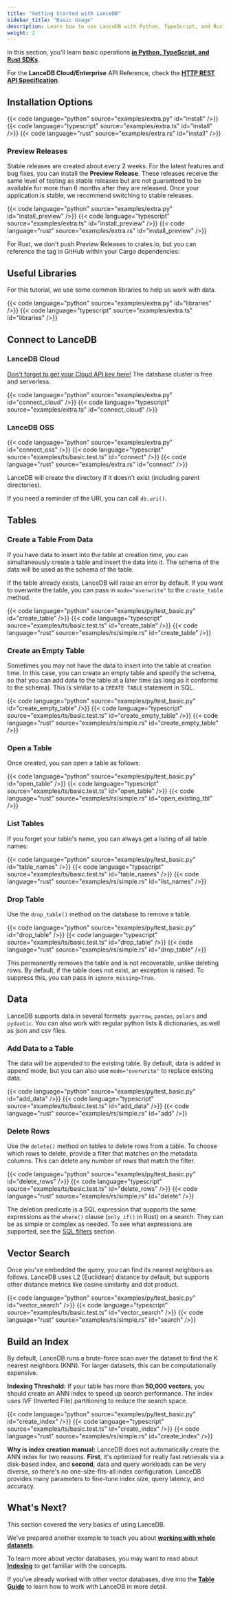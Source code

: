 ```yaml
---
title: "Getting Started with LanceDB"
sidebar_title: "Basic Usage"
description: Learn how to use LanceDB with Python, TypeScript, and Rust SDKs. Includes installation instructions, basic operations, and code examples for each language.
weight: 2
---
```


In this section, you'll learn basic operations [**in Python, TypeScript, and Rust SDKs**](../api/index.md). 

For the **LanceDB Cloud/Enterprise** API Reference, check the [**HTTP REST API Specification**](../api/cloud.md).

## Installation Options

{{< code language="python" source="examples/extra.py" id="install" />}}
{{< code language="typescript" source="examples/extra.ts" id="install" />}}
{{< code language="rust" source="examples/extra.rs" id="install" />}}

### Preview Releases

Stable releases are created about every 2 weeks. For the latest features and bug
fixes, you can install the **Preview Release**. These releases receive the same
level of testing as stable releases but are not guaranteed to be available for
more than 6 months after they are released. Once your application is stable, we
recommend switching to stable releases.

{{< code language="python" source="examples/extra.py" id="install_preview" />}}
{{< code language="typescript" source="examples/extra.ts" id="install_preview" />}}
{{< code language="rust" source="examples/extra.rs" id="install_preview" />}}

For Rust, we don't push Preview Releases to crates.io, but you can reference the tag in GitHub within your Cargo dependencies:

## Useful Libraries

For this tutorial, we use some common libraries to help us work with data.
    
{{< code language="python" source="examples/extra.py" id="libraries" />}}
{{< code language="typescript" source="examples/extra.ts" id="libraries" />}}

## Connect to LanceDB

### LanceDB Cloud 

[Don't forget to get your Cloud API key here!](https://accounts.lancedb.com/sign-up) The database cluster is free and serverless.

{{< code language="python" source="examples/extra.py" id="connect_cloud" />}}
{{< code language="typescript" source="examples/extra.ts" id="connect_cloud" />}}

### LanceDB OSS

{{< code language="python" source="examples/extra.py" id="connect_oss" />}}
{{< code language="typescript" source="examples/ts/basic.test.ts" id="connect" />}}
{{< code language="rust" source="examples/extra.rs" id="connect" />}}

LanceDB will create the directory if it doesn't exist (including parent directories).

If you need a reminder of the URI, you can call `db.uri()`.

## Tables

### Create a Table From Data

If you have data to insert into the table at creation time, you can simultaneously create a
table and insert the data into it. The schema of the data will be used as the schema of the
table.

If the table already exists, LanceDB will raise an error by default. If you want to overwrite the table, you can pass in `mode="overwrite"` to the `create_table` method.

{{< code language="python" source="examples/py/test_basic.py" id="create_table" />}}
{{< code language="typescript" source="examples/ts/basic.test.ts" id="create_table" />}}
{{< code language="rust" source="examples/rs/simple.rs" id="create_table" />}}

### Create an Empty Table

Sometimes you may not have the data to insert into the table at creation time.
In this case, you can create an empty table and specify the schema, so that you can add
data to the table at a later time (as long as it conforms to the schema). This is
similar to a `CREATE TABLE` statement in SQL.

{{< code language="python" source="examples/py/test_basic.py" id="create_empty_table" />}}
{{< code language="typescript" source="examples/ts/basic.test.ts" id="create_empty_table" />}}
{{< code language="rust" source="examples/rs/simple.rs" id="create_empty_table" />}}

### Open a Table

Once created, you can open a table as follows:

{{< code language="python" source="examples/py/test_basic.py" id="open_table" />}}
{{< code language="typescript" source="examples/ts/basic.test.ts" id="open_table" />}}
{{< code language="rust" source="examples/rs/simple.rs" id="open_existing_tbl" />}}

### List Tables

If you forget your table's name, you can always get a listing of all table names:

{{< code language="python" source="examples/py/test_basic.py" id="table_names" />}}
{{< code language="typescript" source="examples/ts/basic.test.ts" id="table_names" />}}
{{< code language="rust" source="examples/rs/simple.rs" id="list_names" />}}

### Drop Table

Use the `drop_table()` method on the database to remove a table.

{{< code language="python" source="examples/py/test_basic.py" id="drop_table" />}}
{{< code language="typescript" source="examples/ts/basic.test.ts" id="drop_table" />}}
{{< code language="rust" source="examples/rs/simple.rs" id="drop_table" />}}

This permanently removes the table and is not recoverable, unlike deleting rows.
By default, if the table does not exist, an exception is raised. To suppress this, you can pass in `ignore_missing=True`.

## Data

LanceDB supports data in several formats: `pyarrow`, `pandas`, `polars` and `pydantic`. You can also work with regular python lists & dictionaries, as well as json and csv files.

### Add Data to a Table

The data will be appended to the existing table. By default, data is added in append mode, but you can also use `mode="overwrite"` to replace existing data.

{{< code language="python" source="examples/py/test_basic.py" id="add_data" />}}
{{< code language="typescript" source="examples/ts/basic.test.ts" id="add_data" />}}
{{< code language="rust" source="examples/rs/simple.rs" id="add" />}}

### Delete Rows

Use the `delete()` method on tables to delete rows from a table. To choose
which rows to delete, provide a filter that matches on the metadata columns.
This can delete any number of rows that match the filter.

{{< code language="python" source="examples/py/test_basic.py" id="delete_rows" />}}
{{< code language="typescript" source="examples/ts/basic.test.ts" id="delete_rows" />}}
{{< code language="rust" source="examples/rs/simple.rs" id="delete" />}}

The deletion predicate is a SQL expression that supports the same expressions
as the `where()` clause (`only_if()` in Rust) on a search. They can be as
simple or complex as needed. To see what expressions are supported, see the
[SQL filters](sql.md) section.

## **Vector Search**

Once you've embedded the query, you can find its nearest neighbors as follows. LanceDB uses L2 (Euclidean) distance by default, but supports other distance metrics like cosine similarity and dot product.

{{< code language="python" source="examples/py/test_basic.py" id="vector_search" />}}
{{< code language="typescript" source="examples/ts/basic.test.ts" id="vector_search" />}}
{{< code language="rust" source="examples/rs/simple.rs" id="search" />}}

## Build an Index

By default, LanceDB runs a brute-force scan over the dataset to find the K nearest neighbors (KNN). For larger datasets, this can be computationally expensive.

**Indexing Threshold:** If your table has more than **50,000 vectors**, you should create an ANN index to speed up search performance. The index uses IVF (Inverted File) partitioning to reduce the search space.

{{< code language="python" source="examples/py/test_basic.py" id="create_index" />}}
{{< code language="typescript" source="examples/ts/basic.test.ts" id="create_index" />}}
{{< code language="rust" source="examples/rs/simple.rs" id="create_index" />}}

**Why is index creation manual:** LanceDB does not automatically create the ANN index for two reasons. **First**, it's optimized for really fast retrievals via a disk-based index, and **second**, data and query workloads can be very diverse, so there's no one-size-fits-all index configuration. LanceDB provides many parameters to fine-tune index size, query latency, and accuracy.

## **What's Next?**

This section covered the very basics of using LanceDB. 

We've prepared another example to teach you about [**working with whole datasets**](datasets.md).

To learn more about vector databases, you may want to read about [**Indexing**](../concepts/indexing.md) to get familiar with the concepts.

If you've already worked with other vector databases, dive into the [**Table Guide**](../guides/tables/index.md) to learn how to work with LanceDB in more detail.

